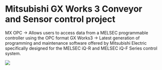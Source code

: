 # Mitsubishi GX Works 3 Conveyor and Sensor control project

MX OPC -> Allows users to access data from a MELSEC programmable controller using the OPC format
GX Works3 -> Latest generation of programming and maintenance software offered by Mitsubishi Electric specifically designed for the MELSEC iQ-R and MELSEC iQ-F Series control system.

<img src="https://drive.google.com/file/d/1F-Qp7uRD5quDFHZX9vl4SSi0P05CHn4w/view?usp=share_link">
